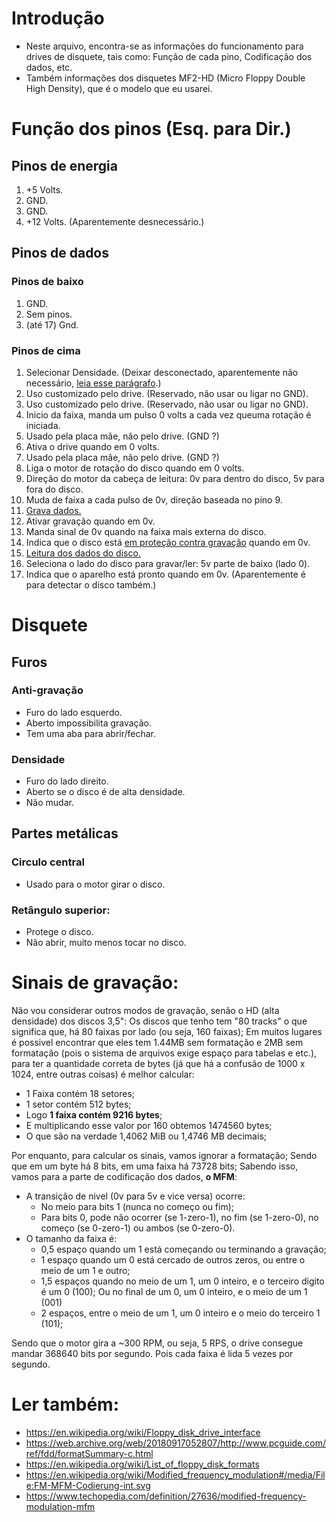 # Introdução
 - Neste arquivo, encontra-se as informações do funcionamento para drives de disquete, tais como: Função de cada pino, Codificação dos dados, etc.
 - Também informações dos disquetes MF2-HD (Micro Floppy Double High Density), que é o modelo que eu usarei.
# Função dos pinos (Esq. para Dir.)
## Pinos de energia
 1. +5 Volts.
 2. GND.
 3. GND.
 4. +12 Volts. (Aparentemente desnecessário.)
## Pinos de dados
### Pinos de baixo
 1. GND.
 2. Sem pinos.
 3. (até 17) Gnd.
### Pinos de cima
 1. Selecionar Densidade. (Deixar desconectado, aparentemente não necessário, [leia esse parágrafo](https://github.com/thiago1255/FDDA/blob/main/docs/DriveDisquete.md#densidade).)
 2. Uso customizado pelo drive. (Reservado, não usar ou ligar no GND).
 3. Uso customizado pelo drive. (Reservado, não usar ou ligar no GND).
 4. Inicio da faixa, manda um pulso 0 volts a cada vez queuma rotação é iniciada.
 5. Usado pela placa mãe, não pelo drive. (GND ?)
 6. Ativa o drive quando em 0 volts.
 7. Usado pela placa mãe, não pelo drive. (GND ?)
 8. Liga o motor de rotação do disco quando em 0 volts.
 9. Direção do motor da cabeça de leitura: 0v para dentro do disco, 5v para fora do disco.
 10. Muda de faixa a cada pulso de 0v, direção baseada no pino 9.
 11. [Grava dados.](https://github.com/thiago1255/FDDA/blob/main/docs/DriveDisquete.md#sinais-de-grava%C3%A7%C3%A3o)
 12. Ativar gravação quando em 0v.
 13. Manda sinal de 0v quando na faixa mais externa do disco.
 14. Indica que o disco está [em proteção contra gravação](https://github.com/thiago1255/FDDA/blob/main/docs/DriveDisquete.md#anti-grava%C3%A7%C3%A3o) quando em 0v.
 15. [Leitura dos dados do disco.](https://github.com/thiago1255/FDDA/blob/main/docs/DriveDisquete.md#sinais-de-grava%C3%A7%C3%A3o)
 16. Seleciona o lado do disco para gravar/ler: 5v parte de baixo (lado 0).
 17. Indica que o aparelho está pronto quando em 0v. (Aparentemente é para detectar o disco também.)
# Disquete
## Furos
### Anti-gravação
 - Furo do lado esquerdo.
 - Aberto impossibilita gravação.
 - Tem uma aba para abrir/fechar.
### Densidade
 - Furo do lado direito.
 - Aberto se o disco é de alta densidade.
 - Não mudar.
## Partes metálicas
### Circulo central
 - Usado para o motor girar o disco.
### Retângulo superior:
 - Protege o disco.
 - Não abrir, muito menos tocar no disco.
# Sinais de gravação:
Não vou considerar outros modos de gravação, senão o HD (alta densidade) dos discos 3,5": Os discos que tenho tem "80 tracks" o que significa que, há 80 faixas por lado (ou seja, 160 faixas); Em muitos lugares é possivel encontrar que eles tem 1.44MB sem formatação e 2MB sem formatação (pois o sistema de arquivos exige espaço para tabelas e etc.), para ter a quantidade correta de bytes (já que há a confusão de 1000 x 1024, entre outras coisas) é melhor calcular:
  - 1 Faixa contém 18 setores;
  - 1 setor contém 512 bytes;
  - Logo **1 faixa contém 9216 bytes**;
  - E multiplicando esse valor por 160 obtemos 1474560 bytes;
  - O que são na verdade 1,4062 MiB ou 1,4746 MB decimais;

Por enquanto, para calcular os sinais, vamos ignorar a formatação; Sendo que em um byte há 8 bits, em uma faixa há 73728 bits; Sabendo isso, vamos para a parte de codificação dos dados, **o MFM**:
   - A transição de nivel (0v para 5v e vice versa) ocorre:
     - No meio para bits 1 (nunca no começo ou fim);
     - Para bits 0, pode não ocorrer (se 1-zero-1), no fim (se 1-zero-0), no começo (se 0-zero-1) ou ambos (se 0-zero-0).
   - O tamanho da faixa é:
     - 0,5 espaço quando um 1 está começando ou terminando a gravação; 
     - 1 espaço quando um 0 está cercado de outros zeros, ou entre o meio de um 1 e outro;
     - 1,5 espaços quando no meio de um 1, um 0 inteiro, e o terceiro digito é um 0 (100); Ou no final de um 0, um 0 inteiro, e o meio de um 1 (001)
     - 2 espaços, entre o meio de um 1, um 0 inteiro e o meio do terceiro 1 (101);

Sendo que o motor gira a ~300 RPM, ou seja, 5 RPS, o drive consegue mandar 368640 bits por segundo. Pois cada faixa é lida 5 vezes por segundo.
# Ler também:
 - https://en.wikipedia.org/wiki/Floppy_disk_drive_interface
 - https://web.archive.org/web/20180917052807/http://www.pcguide.com/ref/fdd/formatSummary-c.html
 - https://en.wikipedia.org/wiki/List_of_floppy_disk_formats
 - https://en.wikipedia.org/wiki/Modified_frequency_modulation#/media/File:FM-MFM-Codierung-int.svg
 - https://www.techopedia.com/definition/27636/modified-frequency-modulation-mfm
